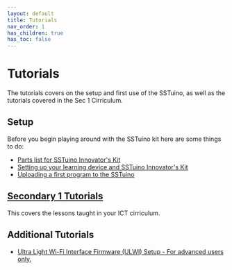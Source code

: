 ```yaml
---
layout: default
title: Tutorials
nav_order: 1
has_children: true
has_toc: false
---
```


# Tutorials

The tutorials covers on the setup and first use of the SSTuino, as well as the tutorials covered in the Sec 1 Cirriculum.

## Setup

Before you begin playing around with the SSTuino kit here are some things to do:

* [Parts list for SSTuino Innovator's Kit](partsList.md)
* [Setting up your learning device and SSTuino Innovator's Kit](setup/index.md)
* [Uploading a first program to the SSTuino](helloWorld.md)

## [Secondary 1 Tutorials](Sec1/index.md)

This covers the lessons taught in your ICT cirriculum.


## Additional Tutorials

* [Ultra Light Wi-Fi Interface Firmware (ULWI) Setup - For advanced users only.](ULWI_gettingStarted.md)
